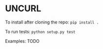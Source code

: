 UNCURL
======

To install after cloning the repo: `pip install .`

To run tests: `python setup.py test`

Examples: TODO
